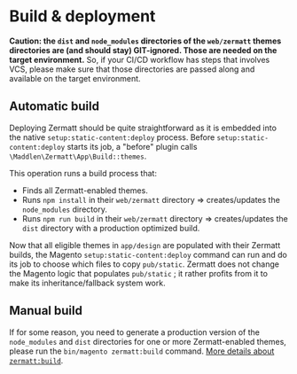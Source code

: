 # Build & deployment

**Caution: the `dist` and `node_modules` directories of the `web/zermatt` themes directories are (and should stay) GIT-ignored. Those are needed on the target environment.**
So, if your CI/CD workflow has steps that involves VCS, please make sure that those directories are passed along and available on the target environment.

## Automatic build

Deploying Zermatt should be quite straightforward as it is embedded into the native `setup:static-content:deploy` process.
Before `setup:static-content:deploy` starts its job, a "before" plugin calls `\Maddlen\Zermatt\App\Build::themes`.

This operation runs a build process that:
- Finds all Zermatt-enabled themes.
- Runs `npm install` in their `web/zermatt` directory => creates/updates the `node_modules` directory.
- Runs `npm run build` in their `web/zermatt` directory => creates/updates the `dist` directory with a production optimized build.

Now that all eligible themes in `app/design` are populated with their Zermatt builds, the Magento `setup:static-content:deploy` command can run and do its job to choose which 
files to copy `pub/static`. Zermatt does not change the Magento logic that populates `pub/static` ; it rather profits from it to make its inheritance/fallback system work.

## Manual build

If for some reason, you need to generate a production version of the `node_modules` and `dist` directories for one or more Zermatt-enabled themes, 
please run the `bin/magento zermatt:build` command. [More details about `zermatt:build`](./features/cli#zermatt-1).

